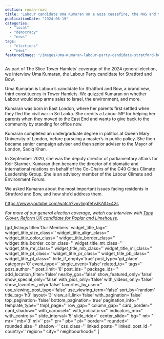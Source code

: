 ```yaml
---
section: roman-road
title: "Labour candidate Uma Kumaran on a Gaza ceasefire, the NHS and the Grenfell fire"
publicationDate: "2024-06-19"
categories: 
  - "local"
  - "democracy"
  - "news"
tags: 
  - "elections"
  - "news"
featuredImage: "/images/Uma-Kumaran-labour-party-candidate-stratford-bow-web.jpg"
---
```


As part of The Slice Tower Hamlets’ coverage of the 2024 general election, we interview Uma Kumaran, the Labour Party candidate for Stratford and Bow. 

Uma Kumaran is Labour’s candidate for Stratford and Bow, a brand new, third constituency in Tower Hamlets. We quizzed Kumaran on whether Labour would stop arms sales to Israel, the environment, and more. 

Kumaran was born in East London, where her parents first settled when they fled the civil war in Sri Lanka. She credits a Labour MP for helping her parents when they moved to the East End and wants to give back to the community by standing for office now.

Kumaran completed an undergraduate degree in politics at Queen Mary University of London, before pursuing a master’s in public policy. She then became senior campaign adviser and then senior adviser to the Mayor of London, Sadiq Khan.

In September 2020, she was the deputy director of parliamentary affairs for Keir Starmer. Kumaran then became the director of diplomatic and international relations on behalf of the Co-Chairs of the C40 Cities Climate Leadership Group. She is an advisory member of the Labour Climate and Environment Forum. 

We asked Kumaran about the most important issues facing residents in Stratford and Bow, and how she’d address them.

https://www.youtube.com/watch?v=vlmgfefvJKA&t=42s

_For more of our general election coverage, watch our interview with [Tony Glover, Reform UK candidate for Poplar and Limehouse](https://poplarlondon.co.uk/tony-glover-reform-uk-candidate-poplar-limehouse-interview/)._

\[gd\_listings title='Our Members' widget\_title\_tag='' widget\_title\_size\_class='' widget\_title\_align\_class='' widget\_title\_color\_class='' widget\_title\_border\_class='' widget\_title\_border\_color\_class='' widget\_title\_mt\_class='' widget\_title\_mr\_class='' widget\_title\_mb\_class='' widget\_title\_ml\_class='' widget\_title\_pt\_class='' widget\_title\_pr\_class='' widget\_title\_pb\_class='' widget\_title\_pl\_class='' hide\_if\_empty='true' post\_type='gd\_place' category='0' event\_type='' single\_event='false' related\_to='' tags='' post\_author='' post\_limit='6' post\_ids='' package\_ids='' add\_location\_filter='false' nearby\_gps='false' show\_featured\_only='false' show\_special\_only='false' with\_pics\_only='false' with\_videos\_only='false' show\_favorites\_only='false' favorites\_by\_user='' use\_viewing\_post\_type='false' use\_viewing\_term='false' sort\_by='random' title\_tag='h3' layout='3' view\_all\_link='false' with\_pagination='false' top\_pagination='false' bottom\_pagination='true' pagination\_info='' template\_type='' tmpl\_page='' row\_gap='' column\_gap='' card\_border='' card\_shadow='' with\_carousel='' with\_indicators='' indicators\_mb='' with\_controls='' slide\_interval='5' slide\_ride='' center\_slide='' bg='' mt='' mr='' mb='3' ml='' pt='' pr='' pb='' pl='' border='' rounded='' rounded\_size='' shadow='' css\_class='' linked\_posts='' linked\_post\_id='' country='' region='' city='' neighbourhood='' \]
